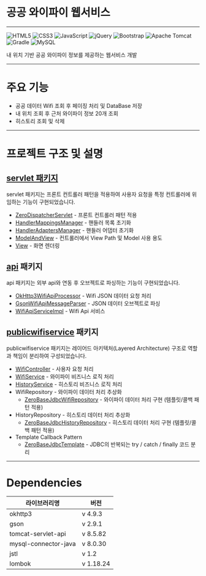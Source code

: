 # 공공 와이파이 웹서비스

---
<img  alt="HTML5" src="https://img.shields.io/badge/html5-E34F26?style=flat-square&logo=html5&logoColor=white">
<img alt="CSS3" src="https://img.shields.io/badge/css3-1572B6?style=flat-square&logo=CSS3&logoColor=white">
<img alt="JavaScript" src="https://img.shields.io/badge/JavaScript-F7DF1E?style=flat-square&logo=JavaScript&logoColor=black">
<img alt="jQuery" src="https://img.shields.io/badge/jquery-0769AD?style=flat-square&logo=jquery&logoColor=white">
<img alt="Bootstrap" src="https://img.shields.io/badge/Bootstrap-7952B3?style=flat-square&logo=Bootstrap&logoColor=white">
<img alt="Apache Tomcat" src="https://img.shields.io/badge/Apache Tomcat-F8DC75?style=flat-square&logo=Apache Tomcat&logoColor=black">
<img alt="Gradle" src="https://img.shields.io/badge/Gradle-02303A?style=flat-square&logo=Gradle&logoColor=white">
<img alt="MySQL" src="https://img.shields.io/badge/MySQL-4479A1?style=flat-square&logo=MySQL&logoColor=white">

내 위치 기반 공공 와이파이 정보를 제공하는 웹서비스 개발

---
# 주요 기능

- 공공 데이터 Wifi 조회 후 페이징 처리 및 DataBase 저장
- 내 위치 조회 후 근처 와이파이 정보 20개 조회
- 히스토리 조회 및 삭제
---
# 프로젝트 구조 및 설명
## [servlet 패키지](https://github.com/donghun93/public-wifi-service/tree/master/src/main/java/com/zerobase/servlet)
servlet 패키지는 프론트 컨트롤러 패턴을 적용하여 사용자 요청을 특정 컨트롤러에 위임하는 기능이 구현되었습니다.
  - [ZeroDispatcherServlet](https://github.com/donghun93/public-wifi-service/blob/master/src/main/java/com/zerobase/servlet/ZeroDispatcherServlet.java) - 프론트 컨트롤러 패턴 적용
  - [HandlerMappingsManager](https://github.com/donghun93/public-wifi-service/blob/master/src/main/java/com/zerobase/servlet/manager/HandlerAdaptersManager.java) - 핸들러 목록 초기화
  - [HandlerAdaptersManager](https://github.com/donghun93/public-wifi-service/blob/master/src/main/java/com/zerobase/servlet/manager/HandlerAdaptersManager.java) - 핸들러 어댑터 초기화
  - [ModelAndView](https://github.com/donghun93/public-wifi-service/blob/master/src/main/java/com/zerobase/servlet/mvc/ModelAndView.java) - 컨트롤러에서 View Path 및 Model 사용 용도
  - [View](https://github.com/donghun93/public-wifi-service/blob/master/src/main/java/com/zerobase/servlet/mvc/View.java) - 화면 렌더링

## [api](https://github.com/donghun93/public-wifi-service/tree/master/src/main/java/com/zerobase/api) 패키지
api 패키지는 외부 api와 연동 후 오브젝트로 파싱하는 기능이 구현되었습니다.
  - [OkHttp3WifiApiProcessor](https://github.com/donghun93/public-wifi-service/blob/master/src/main/java/com/zerobase/api/processor/okhttp3/OkHttp3WifiApiProcessor.java) - Wifi JSON 데이터 요청 처리
  - [GsonWifiApiMessageParser](https://github.com/donghun93/public-wifi-service/blob/master/src/main/java/com/zerobase/api/parser/okhttp3/GsonWifiApiMessageParser.java) - JSON 데이터 오브젝트로 파싱
  - [WifiApiServiceImpl](https://github.com/donghun93/public-wifi-service/blob/master/src/main/java/com/zerobase/api/WifiApiServiceImpl.java) - Wifi Api 서비스
  
## [publicwifiservice](https://github.com/donghun93/public-wifi-service/tree/master/src/main/java/com/zerobase/publicwifiservice) 패키지
publicwifiservice 패키지는 레이어드 아키텍처(Layered Architecture) 구조로 역할과 책임이 분리하여 구성되었습니다. 
  - [WifiController](https://github.com/donghun93/public-wifi-service/blob/master/src/main/java/com/zerobase/publicwifiservice/controller/WifiController.java) - 사용자 요청 처리
  - [WifiService](https://github.com/donghun93/public-wifi-service/blob/master/src/main/java/com/zerobase/publicwifiservice/service/WifiService.java) - 와이파이 비즈니스 로직 처리
  - [HistoryService](https://github.com/donghun93/public-wifi-service/blob/master/src/main/java/com/zerobase/publicwifiservice/service/HistoryService.java) - 히스토리 비즈니스 로직 처리
  - WifiRepository - 와이파이 데이터 처리 추상화
    - [ZeroBaseJdbcWifiRepository](https://github.com/donghun93/public-wifi-service/blob/master/src/main/java/com/zerobase/publicwifiservice/repository/jdbc/ZeroBaseJdbcWifiRepository.java) - 와이파이 데이터 처리 구현 (템플릿/콜백 패턴 적용)
  - HistoryRepository - 히스토리 데이터 처리 추상화
    - [ZeroBaseJdbcHistoryRepository](https://github.com/donghun93/public-wifi-service/blob/master/src/main/java/com/zerobase/publicwifiservice/repository/jdbc/ZeroBaseJdbcHistoryRepository.java) - 히스토리 데이터 처리 구현 (템플릿/콜백 패턴 적용)
  - Template Callback Pattern 
    - [ZeroBaseJdbcTemplate](https://github.com/donghun93/public-wifi-service/blob/master/src/main/java/com/zerobase/publicwifiservice/repository/jdbc/jdbctemplate/ZeroBaseJdbcTemplate.java) - JDBC의 반복되는 try / catch / finally 코드 분리

---

# Dependencies

| 라이브러리명               | 버전        |
|----------------------|-----------|
| okhttp3              | v 4.9.3   |
| gson                 | v 2.9.1   |
| tomcat-servlet-api   | v 8.5.82  |
| mysql-connector-java | v 8.0.30  |
| jstl | v 1.2     |
| lombok | v 1.18.24 |
